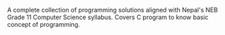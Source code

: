 A complete collection of programming solutions aligned with Nepal's NEB Grade 11 Computer Science syllabus. 
Covers C program to know basic concept of programming.